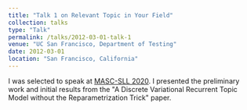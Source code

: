 ```yaml
---
title: "Talk 1 on Relevant Topic in Your Field"
collection: talks
type: "Talk"
permalink: /talks/2012-03-01-talk-1
venue: "UC San Francisco, Department of Testing"
date: 2012-03-01
location: "San Francisco, California"
---
```


I was selected to speak at <a href="http://www.mascsll.org/">MASC-SLL 2020</a>. I presented the preliminary work and initial results from the "A Discrete Variational Recurrent Topic Model without the Reparametrization Trick" paper.
